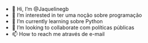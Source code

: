 - 👋 Hi, I’m @Jaquelinegb
- 👀 I’m interested in ter uma noção sobre programação
- 🌱 I’m currently learning  sobre Python
- 💞️ I’m looking to collaborate  com políticas públicas
- 📫 How to reach me através de e-mail

<!---
Jaquelinegb/Jaquelinegb is a ✨ special ✨ repository because its `README.md` (this file) appears on your GitHub profile.
You can click the Preview link to take a look at your changes.
--->
